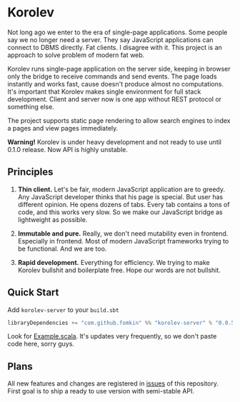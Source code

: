 # Korolev

Not long ago we enter to the era of single-page applications. Some people say we no longer need a server. They say JavaScript applications can connect to DBMS directly. Fat clients. I disagree with it. This project is an approach to solve problem of modern fat web.

Korolev runs single-page application on the server side, keeping in browser  only the bridge to receive commands and send events. The page loads instantly and works fast, cause doesn't produce almost no computations. It's important that Korolev makes single environment for full stack development. Client and server now is one app without REST protocol or something else.

The project supports static page rendering to allow search engines to index a pages and view pages immediately.

**Warning!** Korolev is under heavy development and not ready to use until 0.1.0 release. Now API is highly unstable.

## Principles

1. **Thin client.** Let's be fair, modern JavaScript application are to greedy. Any JavaScript developer thinks that his page is special. But user has different opinion. He opens dozens of tabs. Every tab contains a tons of code, and this works very slow. So we make our JavaScript bridge as lightweight as possible.

2. **Immutable and pure.** Really, we don't need mutability even in frontend. Especially in frontend. Most of modern JavaScript frameworks trying to be functional. And we are too.

3. **Rapid development.** Everything for efficiency. We trying to make Korolev bullshit and boilerplate free. Hope our words are not bullshit.

## Quick Start

Add `korolev-server` to your `build.sbt`

```scala
libraryDependencies += "com.github.fomkin" %% "korolev-server" % "0.0.5-PRE"
```

Look for [Example.scala](https://github.com/fomkin/korolev/blob/master/example/src/main/scala/Example.scala). It's updates very frequently, so we don't paste code here, sorry guys.

## Plans

All new features and changes are registered in [issues](https://github.com/fomkin/korolev/issues) of this repository. First goal is to ship a ready to use version with semi-stable API.
